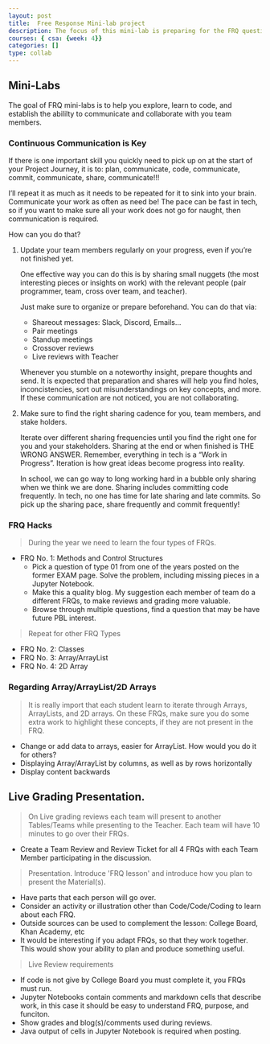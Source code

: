 ```yaml
---
layout: post
title:  Free Response Mini-lab project
description: The focus of this mini-lab is preparing for the FRQ question types tested by College Board.  A great deal of energy should be spent on researching and preparing a lesson on each topic.
courses: { csa: {week: 4}}
categories: []
type: collab
---
```


## Mini-Labs
The goal of FRQ mini-labs is to help you explore, learn to code, and establish the abililty to communicate and collaborate with you team members.

### Continuous Communication is Key
If there is one important skill you quickly need to pick up on at the start of your Project Journey, it is to: plan, communicate, code, communicate, commit, communicate, share, communicate!!!  

I’ll repeat it as much as it needs to be repeated for it to sink into your brain. Communicate your work as often as need be! The pace can be fast in tech, so if you want to make sure all your work does not go for naught, then communication is required.

How can you do that?
1. Update your team members regularly on your progress, even if you’re not finished yet. 

    One effective way you can do this is by sharing small nuggets (the most interesting pieces or insights on work) with the relevant people (pair programmer, team, cross over team, and teacher).  

    Just make sure to organize or prepare beforehand. You can do that via:

    - Shareout messages: Slack, Discord, Emails…
    - Pair meetings 
    - Standup meetings
    - Crossover reviews
    - Live reviews with Teacher

    Whenever you stumble on a noteworthy insight, prepare thoughts and send. It is expected that preparation and shares will help you find holes, inconcistencies, sort out misunderstandings on key concepts, and more.  If these communication are not noticed, you are not collaborating.


2. Make sure to find the right sharing cadence for you, team members, and stake holders.

    Iterate over different sharing frequencies until you find the right one for you and your stakeholders.  Sharing at the end or when finished is THE WRONG ANSWER.  Remember, everything in tech is a “Work in Progress”.  Iteration is how great ideas become progress into reality.
    
    In school, we can go way to long working hard in a bubble only sharing when we think we are done. Sharing includes committing code frequently.  In tech, no one has time for late sharing and late commits. So pick up the sharing pace, share frequently and commit frequently!

### FRQ Hacks
> During the year we need to learn the four types of FRQs.

- FRQ No. 1: Methods and Control Structures
    - Pick a question of type 01 from one of the years posted on the former EXAM page.  Solve the problem, including missing pieces in a Jupyter Notebook.  
    - Make this a quality blog.  My suggestion each member of team do a different FRQs, to make reviews and grading more valuable.
    - Browse through multiple questions, find a question that may be have future PBL interest.

> Repeat for other FRQ Types
- FRQ No. 2: Classes
- FRQ No. 3: Array/ArrayList
- FRQ No. 4: 2D Array 

### Regarding Array/ArrayList/2D Arrays
> It is really import that each student learn to iterate through Arrays, ArrayLists, and 2D arrays.  On these FRQs, make sure you do some extra work to highlight these concepts, if they are not present in the FRQ.
- Change or add data to arrays, easier for ArrayList.  How would you do it for others?
- Displaying Array/ArrayList by columns, as well as by rows
horizontally
- Display content backwards

## Live Grading Presentation.  
> On Live grading reviews each team will present to another Tables/Teams while presenting to the Teacher.  Each team will have 10 minutes to go over their FRQs.
- Create a Team Review and Review Ticket for all 4 FRQs with each Team Member participating in the discussion.
    
> Presentation.  Introduce 'FRQ lesson' and introduce how you plan to present the Material(s).  
- Have parts that each person will go over.
- Consider an activity or illustration other than Code/Code/Coding to learn about each FRQ.
- Outside sources can be used to complement the lesson: College Board, Khan Academy, etc
- It would be interesting if you adapt FRQs, so that they work together.  This would show your ability to plan and produce something useful.

> Live Review requirements
- If code is not give by College Board you must complete it, you FRQs must run.
- Jupyter Notebooks contain comments and markdown cells that describe work, in this case it should be easy to understand FRQ, purpose, and funciton.
- Show grades and blog(s)/comments  used during reviews.
- Java output of cells in Jupyter Notebook is required when posting.
